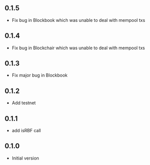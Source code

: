 ## 0.1.5
- Fix bug in Blockbook which was unable to deal with mempool txs

## 0.1.4
- Fix bug in Blockchair which was unable to deal with mempool txs
 
## 0.1.3
- Fix major bug in Blockbook

## 0.1.2
- Add testnet

## 0.1.1
- add isRBF call

## 0.1.0
- Initial version
